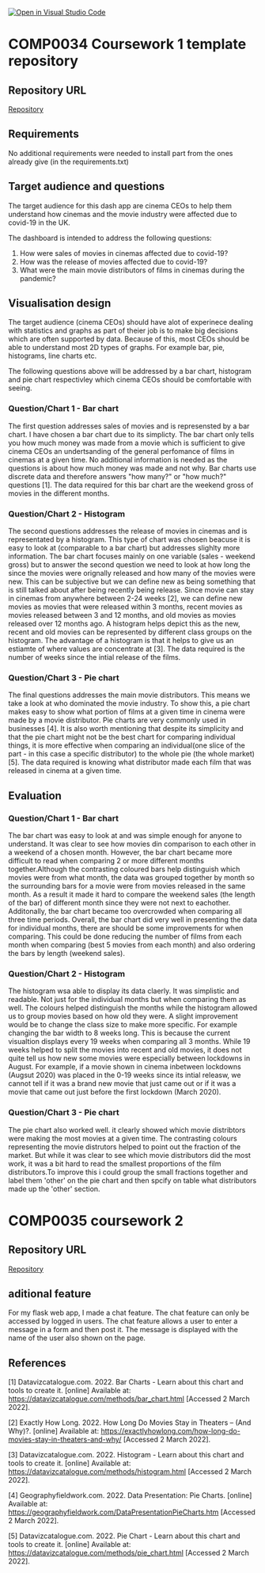 [![Open in Visual Studio Code](https://classroom.github.com/assets/open-in-vscode-f059dc9a6f8d3a56e377f745f24479a46679e63a5d9fe6f495e02850cd0d8118.svg)](https://classroom.github.com/online_ide?assignment_repo_id=6713246&assignment_repo_type=AssignmentRepo)
# COMP0034 Coursework 1 template repository

## Repository URL

[Repository](https://github.com/ucl-comp0035/comp0034-cw1-i-Yaseen048.git)

## Requirements
No additional requirements were needed to install part from the ones already give (in the requirements.txt)

## Target audience and questions

The target audience for this dash app are cinema CEOs to help them understand how cinemas and the movie industry were affected due to covid-19 in the UK.

The dashboard is intended to address the following questions:
1) How were sales of movies in cinemas affected due to covid-19?
2) How was the release of movies affected due to covid-19?
3) What were the main movie distributors of films in cinemas during the pandemic?


## Visualisation design

The target audience (cinema CEOs) should have alot of experinece dealing with statistics and graphs as part of theier job is to make big decisions which are often supported by data. Because of this, most CEOs should be able to understand most 2D types of graphs. For example bar, pie, histograms, line charts etc.

The following questions above will be addressed by a bar chart, histogram and pie chart respectivley which cinema CEOs should be comfortable with seeing.

### Question/Chart 1 - Bar chart
The first question addresses sales of movies and is represensted by a bar chart. I have chosen a bar chart due to its simplicty. The bar chart only tells you how much money was made from a movie which is sufficient to give cinema CEOs an undertsanding of the general perfomance of films in cinemas at a given time. No additional information is needed as the questions is about how much money was made and not why. Bar charts use discrete data and therefore answers "how many?" or "how much?" questions [1]. The data required for this bar chart are the weekend gross of movies in the different months.

### Question/Chart 2 - Histogram
The second questions addresses the release of movies in cinemas and is representated by a histogram. This type of chart was chosen beacuse it is easy to look at (comparable to a bar chart) but addresses slighlty more information. The bar chart focuses mainly on one variable (sales - weekend gross) but to answer the second question we need to look at how long the since the movies were orignally released and how many of the movies were new. This can be subjective but we can define new as being something that is still talked about after being recently being release. Since movie can stay in cinemas from anywhere between 2-24 weeks [2], we can define new movies as movies that were released within 3 months, recent movies as movies released between 3 and 12 months, and old movies as movies released over 12 months ago. A histogram helps depict this as the new, recent and old movies can be represented by different class groups on the histogram. The advantage of a histogram is that it helps to give us an estiamte of where values are concentrate at [3]. The data required is the number of weeks since the intial release of the films.

### Question/Chart 3 - Pie chart
The final questions addresses the main movie distributors. This means we take a look at who dominated the movie industry. To show this, a pie chart makes easy to show what portion of films at a given time in cinema were made by a movie distributor. Pie charts are very commonly used in businesses [4]. It is also worth mentioning that despite its simplicity and that the pie chart might not be the best chart for comparing individual things, it is more effective when comparing an individual(one slice of the part - in this case a specific distributor) to the whole pie (the whole market)[5]. The data required is knowing what distributor made each film that was released in cinema at a given time.



## Evaluation

### Question/Chart 1 - Bar chart
The bar chart was easy to look at and was simple enough for anyone to understand. It was clear to see how movies din comparison to each other in a weekend of a chosen month. However, the bar chart became more difficult to read when comparing 2 or more different months together.Although the contrasting coloured bars help distinguish which movies were from what month, the data was grouped together by month so the surrounding bars for a movie were from movies released in the same month. As a result it made it hard to compare the weekend sales (the length of the bar) of different month since they were not next to eachother. Additonally, the bar chart became too overcrowded when comparing all three time periods. Overall, the bar chart did very well in presenting the data for individual months, there are should be some improvements for when comparing. This could be done reducing the number of films from each month when comparing (best 5 movies from each month) and also ordering the bars by length (weekend sales).

### Question/Chart 2 - Histogram
The histogram wsa able to display its data claerly. It was simplistic and readable. Not just for the individual months but when comparing them as well. The colours helped distinguish the months while the histogram allowed us to group movies based on how old they were. A slight improvement would be to change the class size to make more specific. For example changing the bar width to 8 weeks long. This is because the current visualtion displays every 19 weeks when comparing all 3 months. While 19 weeks helped to split the movies into recent and old movies, it does not quite tell us how new some movies were especially between lockdowns in August. For example, if a movie shown in cinema inbetween lockdowns (Augsut 2020) was placed in the 0-19 weeks since its intial releasw, we cannot tell if it was a brand new movie that just came out or if it was a movie that came out just before the first lockdown (March 2020).

### Question/Chart 3 - Pie chart
The pie chart also worked well. it clearly showed which movie distribtors were making the most movies at a given time. The contrasting colours representing the movie distrutors helped to point out the fraction of the market. But while it was clear to see which movie distributors did the most work, it was a bit hard to read the smallest proportions of the film distributors.To improve this i could group the small fractions together and label them 'other' on the pie chart and then spcify on  table what distributors made up the 'other' section.

# COMP0035 coursework 2

## Repository URL

[Repository](https://github.com/ucl-comp0035/comp0034-cw1-i-Yaseen048.git)

## aditional feature

For my flask web app, I made a chat feature. The chat feature can only be accessed by logged in users. The chat feature allows a user to enter a message in a form and then post it. The message is displayed with the name of the user also shown on the page.
## References

[1] Datavizcatalogue.com. 2022. Bar Charts - Learn about this chart and tools to create it. [online] Available at: <https://datavizcatalogue.com/methods/bar_chart.html> [Accessed 2 March 2022].

[2] Exactly How Long. 2022. How Long Do Movies Stay in Theaters – (And Why)?. [online] Available at: <https://exactlyhowlong.com/how-long-do-movies-stay-in-theaters-and-why/> [Accessed 2 March 2022].

[3] Datavizcatalogue.com. 2022. Histogram - Learn about this chart and tools to create it. [online] Available at: <https://datavizcatalogue.com/methods/histogram.html> [Accessed 2 March 2022].

[4] Geographyfieldwork.com. 2022. Data Presentation: Pie Charts. [online] Available at: <https://geographyfieldwork.com/DataPresentationPieCharts.htm> [Accessed 2 March 2022].

[5] Datavizcatalogue.com. 2022. Pie Chart - Learn about this chart and tools to create it. [online] Available at: <https://datavizcatalogue.com/methods/pie_chart.html> [Accessed 2 March 2022].